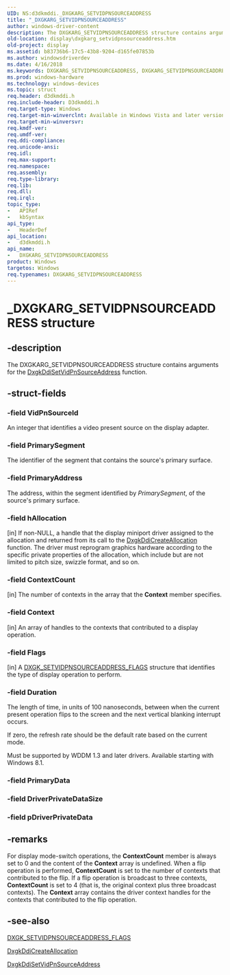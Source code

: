 ```yaml
---
UID: NS:d3dkmddi._DXGKARG_SETVIDPNSOURCEADDRESS
title: "_DXGKARG_SETVIDPNSOURCEADDRESS"
author: windows-driver-content
description: The DXGKARG_SETVIDPNSOURCEADDRESS structure contains arguments for the DxgkDdiSetVidPnSourceAddress function.
old-location: display\dxgkarg_setvidpnsourceaddress.htm
old-project: display
ms.assetid: b83736b6-17c5-43b8-9204-d165fe07853b
ms.author: windowsdriverdev
ms.date: 4/16/2018
ms.keywords: DXGKARG_SETVIDPNSOURCEADDRESS, DXGKARG_SETVIDPNSOURCEADDRESS structure [Display Devices], DmStructs_f179199a-3747-4086-8e77-5434a3e287a1.xml, _DXGKARG_SETVIDPNSOURCEADDRESS, d3dkmddi/DXGKARG_SETVIDPNSOURCEADDRESS, display.dxgkarg_setvidpnsourceaddress
ms.prod: windows-hardware
ms.technology: windows-devices
ms.topic: struct
req.header: d3dkmddi.h
req.include-header: D3dkmddi.h
req.target-type: Windows
req.target-min-winverclnt: Available in Windows Vista and later versions of the Windows operating systems.
req.target-min-winversvr: 
req.kmdf-ver: 
req.umdf-ver: 
req.ddi-compliance: 
req.unicode-ansi: 
req.idl: 
req.max-support: 
req.namespace: 
req.assembly: 
req.type-library: 
req.lib: 
req.dll: 
req.irql: 
topic_type:
-	APIRef
-	kbSyntax
api_type:
-	HeaderDef
api_location:
-	d3dkmddi.h
api_name:
-	DXGKARG_SETVIDPNSOURCEADDRESS
product: Windows
targetos: Windows
req.typenames: DXGKARG_SETVIDPNSOURCEADDRESS
---
```


# _DXGKARG_SETVIDPNSOURCEADDRESS structure


## -description


The DXGKARG_SETVIDPNSOURCEADDRESS structure contains arguments for the <a href="https://msdn.microsoft.com/488c929b-3816-457f-b5c2-c176b93d5546">DxgkDdiSetVidPnSourceAddress</a> function.


## -struct-fields




### -field VidPnSourceId

An integer that identifies a video present source on the display adapter.


### -field PrimarySegment

The identifier of the segment that contains the source's primary surface.


### -field PrimaryAddress

The address, within the segment identified by <i>PrimarySegment</i>, of the source's primary surface.


### -field hAllocation

[in] If non-NULL, a handle that the display miniport driver assigned to the allocation and returned from its call to the <a href="https://msdn.microsoft.com/a28287d6-4dfa-4db4-92df-bbcd9379a5b2">DxgkDdiCreateAllocation</a> function. The driver must reprogram graphics hardware according to the specific private properties of the allocation, which include but are not limited to pitch size, swizzle format, and so on. 


### -field ContextCount

[in] The number of contexts in the array that the <b>Context</b> member specifies. 


### -field Context

[in] An array of handles to the contexts that contributed to a display operation.  


### -field Flags

[in] A <a href="https://msdn.microsoft.com/library/windows/hardware/ff562052">DXGK_SETVIDPNSOURCEADDRESS_FLAGS</a> structure that identifies the type of display operation to perform.


### -field Duration

The length of time, in units of 100 nanoseconds, between when the current present operation flips to the screen and the next vertical blanking interrupt occurs.

If zero, the refresh rate should be the default rate based on the current mode.

Must be supported by WDDM 1.3 and later drivers. Available starting with Windows 8.1.


### -field PrimaryData

 


### -field DriverPrivateDataSize

 


### -field pDriverPrivateData

 




## -remarks



For display mode-switch operations, the <b>ContextCount</b> member is always set to 0 and the content of the <b>Context</b> array is undefined. When a flip operation is performed, <b>ContextCount</b> is set to the number of contexts that contributed to the flip. If a flip operation is broadcast to three contexts, <b>ContextCount</b> is set to 4 (that is, the original context plus three broadcast contexts). The <b>Context</b> array contains the driver context handles for the contexts that contributed to the flip operation.




## -see-also




<a href="https://msdn.microsoft.com/library/windows/hardware/ff562052">DXGK_SETVIDPNSOURCEADDRESS_FLAGS</a>



<a href="https://msdn.microsoft.com/a28287d6-4dfa-4db4-92df-bbcd9379a5b2">DxgkDdiCreateAllocation</a>



<a href="https://msdn.microsoft.com/488c929b-3816-457f-b5c2-c176b93d5546">DxgkDdiSetVidPnSourceAddress</a>
 

 

